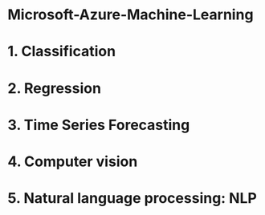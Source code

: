 # Microsoft-Azure-Machine-Learning


# 1. Classification



# 2. Regression



# 3. Time Series Forecasting



# 4. Computer vision



# 5. Natural language processing: NLP
